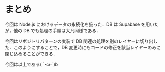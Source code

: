# まとめ

今回は Node.js におけるデータの永続化を扱った．DB は Supabase を用いたが，他の DB でも処理の手順は大凡同様である．

今回はリポジトリパターンの実装で DB 関連の処理を別のレイヤーに切り出した．このようにすることで，DB 変更時にもコードの修正を該当レイヤーのみに閉じ込めることができる．

今回は以上である( `･ω･´)b
